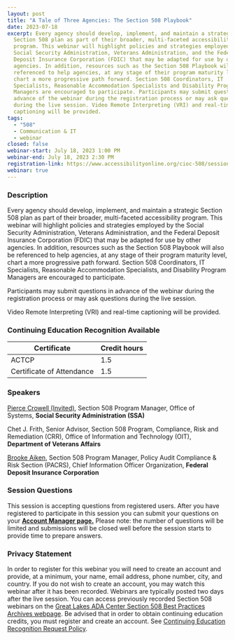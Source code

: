 ```yaml
---
layout: post
title: "A Tale of Three Agencies: The Section 508 Playbook"
date: 2023-07-18
excerpt: Every agency should develop, implement, and maintain a strategic
  Section 508 plan as part of their broader, multi-faceted accessibility
  program. This webinar will highlight policies and strategies employed by the
  Social Security Administration, Veterans Administration, and the Federal
  Deposit Insurance Corporation (FDIC) that may be adapted for use by other
  agencies. In addition, resources such as the Section 508 Playbook will also be
  referenced to help agencies, at any stage of their program maturity level,
  chart a more progressive path forward. Section 508 Coordinators, IT
  Specialists, Reasonable Accommodation Specialists and Disability Program
  Managers are encouraged to participate. Participants may submit questions in
  advance of the webinar during the registration process or may ask questions
  during the live session. Video Remote Interpreting (VRI) and real-time
  captioning will be provided.
tags:
  - "508"
  - Communication & IT
  - webinar
closed: false
webinar-start: July 18, 2023 1:00 PM
webinar-end: July 18, 2023 2:30 PM
registration-link: https://www.accessibilityonline.org/cioc-508/session/?id=111062
webinar: true
---
```

### Description
Every agency should develop, implement, and maintain a strategic Section 508 plan as part of their broader, multi-faceted accessibility program. This webinar will highlight policies and strategies employed by the Social Security Administration, Veterans Administration, and the Federal Deposit Insurance Corporation (FDIC) that may be adapted for use by other agencies. In addition, resources such as the Section 508 Playbook will also be referenced to help agencies, at any stage of their program maturity level, chart a more progressive path forward. Section 508 Coordinators, IT Specialists, Reasonable Accommodation Specialists, and Disability Program Managers are encouraged to participate.


Participants may submit questions in advance of the webinar during the registration process or may ask questions during the live session.



Video Remote Interpreting (VRI) and real-time captioning will be provided.



### Continuing Education Recognition Available

| **Certificate**           | **Credit hours** |
| ------------------------- | ---------------- |
| ACTCP                     | 1.5              |
| Certificate of Attendance | 1.5              |


### Speakers
[Pierce Crowell (Invited)](https://www.accessibilityonline.org/speakers/speaker.aspx?id=10997&ret=A%20Tale%20of%20Two%20Agencies:%20The%20Section%20508%20Playbook), Section 508 Program Manager, Office of Systems, **Social Security Administration (SSA)**

Chet J. Frith, Senior Advisor, Section 508 Program, Compliance, Risk and Remediation (CRR), Office of Information and Technology (OIT), **Department of Veterans Affairs**

[Brooke Aiken](https://www.accessibilityonline.org/cioc-508/speakers/10711/?ret=speakers), Section 508 Program Manager, Policy Audit Compliance & Risk Section (PACRS), Chief Information Officer Organization, **Federal Deposit Insurance Corporation**

### Session Questions
This session is accepting questions from registered users. After you have registered to participate in this session you can submit your questions on your **[Account Manager page.](https://www.accessibilityonline.org/cioc-508/accountManager/18899/session/110879#questions)** Please note: the number of questions will be limited and submissions will be closed well before the session starts to provide time to prepare answers.

### Privacy Statement
In order to register for this webinar you will need to create an account and provide, at a minimum, your name, email address, phone number, city, and country. If you do not wish to create an account, you may watch this webinar after it has been recorded. Webinars are typically posted two days after the live session. You can access previously recorded Section 508 webinars on the [Great Lakes ADA Center Section 508 Best Practices Archives webpage](https://www.accessibilityonline.org/cioc-508/archives/). Be advised that in order to obtain continuing education credits, you must register and create an account. See [Continuing Education Recognition Request Policy](https://www.accessibilityonline.org/continuing-education/CEUDetails.aspx).
